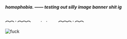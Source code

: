 ##### homophobia. —— testing out silly image banner shit ig
#### ︵︵ . ︵︵︵ ⠀ ⠀﹒ ﹒ ⠀ ⠀ ︵︵︵ . ︵︵

![fuck](https://media.discordapp.net/attachments/1122969335653220362/1136453409965355038/Untitled237_20230802191953.png?width=554&height=554)
